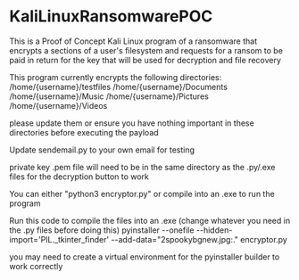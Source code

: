# KaliLinuxRansomwarePOC
This is a Proof of Concept Kali Linux program of a ransomware that encrypts a sections of a user's filesystem and requests for a ransom to be paid in return for the key that will be used for decryption and file recovery

This program currently encrypts the following directories:
/home/{username}/testfiles
/home/{username}/Documents
/home/{username}/Music
/home/{username}/Pictures
/home/{username}/Videos

please update them or ensure you have nothing important in these directories before executing the payload

Update sendemail.py to your own email for testing

private key .pem file will need to be in the same directory as the .py/.exe files for the decryption button to work

You can either "python3 encryptor.py" or compile into an .exe to run the program

Run this code to compile the files into an .exe (change whatever you need in the .py files before doing this)
pyinstaller --onefile --hidden-import='PIL._tkinter_finder' --add-data="2spookybgnew.jpg:." encryptor.py

you may need to create a virtual environment for the pyinstaller builder to work correctly

